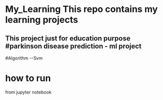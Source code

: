 # My_Learning This repo contains my learning projects
This project just for education purpose
#parkinson disease prediction - ml project
--

#Algorithm
--Svm

# how to run
from jupyter notebook
